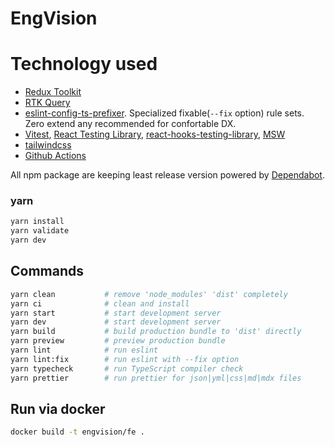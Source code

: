 # EngVision

# Technology used

- [Redux Toolkit](https://redux-toolkit.js.org/)
- [RTK Query](https://redux-toolkit.js.org/rtk-query/overview)
- [eslint-config-ts-prefixer](https://github.com/laststance/eslint-config-ts-prefixer). Specialized fixable(`--fix` option) rule sets. Zero extend any recommended for confortable DX.
- [Vitest](https://vitest.dev/), [React Testing Library](https://testing-library.com/docs/react-testing-library/intro/), [react-hooks-testing-library](https://github.com/testing-library/react-hooks-testing-library), [MSW](https://mswjs.io/)
- [tailwindcss](https://tailwindcss.com/)
- [Github Actions](https://github.com/features/actions)

All npm package are keeping least release version powered by [Dependabot](https://github.com/dependabot).

### yarn

```sh
yarn install
yarn validate
yarn dev
```

## Commands

```bash
yarn clean           # remove 'node_modules' 'dist' completely
yarn ci              # clean and install
yarn start           # start development server
yarn dev             # start development server
yarn build           # build production bundle to 'dist' directly
yarn preview         # preview production bundle
yarn lint            # run eslint
yarn lint:fix        # run eslint with --fix option
yarn typecheck       # run TypeScript compiler check
yarn prettier        # run prettier for json|yml|css|md|mdx files
```

## Run via docker

```sh
docker build -t engvision/fe .
```
